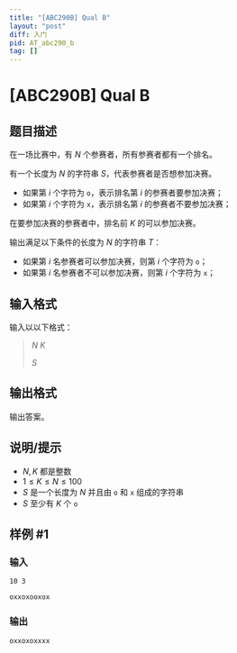 ```yaml
---
title: "[ABC290B] Qual B"
layout: "post"
diff: 入门
pid: AT_abc290_b
tag: []
---
```


# [ABC290B] Qual B

## 题目描述

在一场比赛中，有 $N$ 个参赛者，所有参赛者都有一个排名。

有一个长度为 $N$ 的字符串 $S$，代表参赛者是否想参加决赛。

- 如果第 $i$ 个字符为 `o`，表示排名第 $i$ 的参赛者要参加决赛；
- 如果第 $i$ 个字符为 `x`，表示排名第 $i$ 的参赛者不要参加决赛；

在要参加决赛的参赛者中，排名前 $K$ 的可以参加决赛。

输出满足以下条件的长度为 $N$ 的字符串 $T$：

- 如果第 $i$ 名参赛者可以参加决赛，则第 $i$ 个字符为 `o`；
- 如果第 $i$ 名参赛者不可以参加决赛，则第 $i$ 个字符为 `x`；

## 输入格式

输入以以下格式：

>$N\ K$
>
>$S$

## 输出格式

输出答案。

## 说明/提示

- $N,K$ 都是整数
- $1\leq K \leq N \leq100$
- $S$ 是一个长度为 $N$ 并且由 `o` 和 `x` 组成的字符串
- $S$ 至少有 $K$ 个 `o`

## 样例 #1

### 输入

```
10 3
oxxoxooxox
```

### 输出

```
oxxoxoxxxx
```

